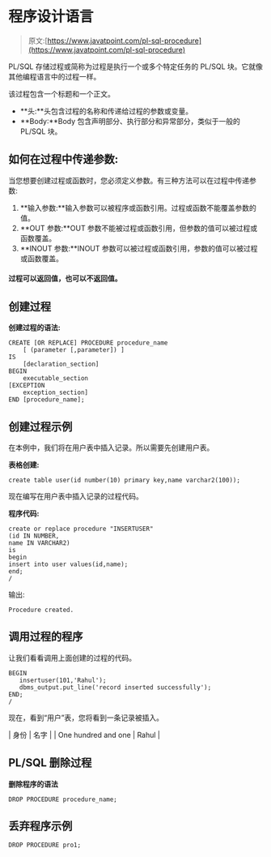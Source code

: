 # 程序设计语言

> 原文:[https://www.javatpoint.com/pl-sql-procedure](https://www.javatpoint.com/pl-sql-procedure)

PL/SQL 存储过程或简称为过程是执行一个或多个特定任务的 PL/SQL 块。它就像其他编程语言中的过程一样。

该过程包含一个标题和一个正文。

*   **头:**头包含过程的名称和传递给过程的参数或变量。
*   **Body:**Body 包含声明部分、执行部分和异常部分，类似于一般的 PL/SQL 块。

## 如何在过程中传递参数:

当您想要创建过程或函数时，您必须定义参数。有三种方法可以在过程中传递参数:

1.  **输入参数:**输入参数可以被程序或函数引用。过程或函数不能覆盖参数的值。
2.  **OUT 参数:**OUT 参数不能被过程或函数引用，但参数的值可以被过程或函数覆盖。
3.  **INOUT 参数:**INOUT 参数可以被过程或函数引用，参数的值可以被过程或函数覆盖。

#### 过程可以返回值，也可以不返回值。

## 创建过程

**创建过程的语法:**

```
CREATE [OR REPLACE] PROCEDURE procedure_name
    [ (parameter [,parameter]) ]
IS
    [declaration_section]
BEGIN
    executable_section
[EXCEPTION
    exception_section]
END [procedure_name];

```

## 创建过程示例

在本例中，我们将在用户表中插入记录。所以需要先创建用户表。

**表格创建:**

```
create table user(id number(10) primary key,name varchar2(100));

```

现在编写在用户表中插入记录的过程代码。

**程序代码:**

```
create or replace procedure "INSERTUSER"  
(id IN NUMBER,  
name IN VARCHAR2)  
is  
begin  
insert into user values(id,name);  
end;  
/     

```

输出:

```
Procedure created.

```

## 调用过程的程序

让我们看看调用上面创建的过程的代码。

```
BEGIN  
   insertuser(101,'Rahul');
   dbms_output.put_line('record inserted successfully');  
END;  
/  

```

现在，看到“用户”表，您将看到一条记录被插入。

| 身份 | 名字 |
| One hundred and one | Rahul |

## PL/SQL 删除过程

**删除程序的语法**

```
DROP PROCEDURE procedure_name; 

```

## 丢弃程序示例

```
DROP PROCEDURE pro1;

```